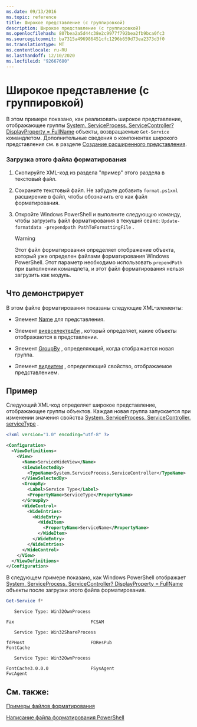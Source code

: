 ```yaml
---
ms.date: 09/13/2016
ms.topic: reference
title: Широкое представление (с группировкой)
description: Широкое представление (с группировкой)
ms.openlocfilehash: 807bea2a5d44c38e2c9977f792bea2fb9bca0fc3
ms.sourcegitcommit: ba7315a496986451cfc1296b659d73ea2373d3f0
ms.translationtype: MT
ms.contentlocale: ru-RU
ms.lasthandoff: 12/10/2020
ms.locfileid: "92667680"
---
```

# <a name="wide-view-groupby"></a>Широкое представление (с группировкой)

В этом примере показано, как реализовать широкое представление, отображающее группы [System. ServiceProcess. ServiceController? DisplayProperty = FullName](/dotnet/api/System.ServiceProcess.ServiceController) объекты, возвращаемые `Get-Service` командлетом. Дополнительные сведения о компонентах широкого представления см. в разделе [Создание расширенного представления](./creating-a-wide-view.md).

### <a name="to-load-this-formatting-file"></a>Загрузка этого файла форматирования

1. Скопируйте XML-код из раздела "пример" этого раздела в текстовый файл.

2. Сохраните текстовый файл. Не забудьте добавить `format.ps1xml` расширение в файл, чтобы обозначить его как файл форматирования.

3. Откройте Windows PowerShell и выполните следующую команду, чтобы загрузить файл форматирования в текущий сеанс: `Update-formatdata -prependpath PathToFormattingFile` .

   > [!WARNING]
   > Этот файл форматирования определяет отображение объекта, который уже определен файлами форматирования Windows PowerShell. Этот параметр необходимо использовать `prependPath` при выполнении командлета, и этот файл форматирования нельзя загрузить как модуль.

## <a name="demonstrates"></a>Что демонстрирует

В этом файле форматирования показаны следующие XML-элементы:

- Элемент [Name](./name-element-for-view-format.md) для представления.

- Элемент [виевселектедби](./viewselectedby-element-format.md) , который определяет, какие объекты отображаются в представлении.

- Элемент [GroupBy](./groupby-element-for-view-format.md) , определяющий, когда отображается новая группа.

- Элемент [видеитем](./wideitem-element-for-widecontrol-format.md) , определяющий свойство, отображаемое представлением.

## <a name="example"></a>Пример

Следующий XML-код определяет широкое представление, отображающее группы объектов. Каждая новая группа запускается при изменении значения свойства [System. ServiceProcess. ServiceController. serviceType](/dotnet/api/System.ServiceProcess.ServiceController.ServiceType) .

```xml
<?xml version="1.0" encoding="utf-8" ?>

<Configuration>
  <ViewDefinitions>
    <View>
      <Name>ServiceWideView</Name>
      <ViewSelectedBy>
        <TypeName>System.ServiceProcess.ServiceController</TypeName>
      </ViewSelectedBy>
      <GroupBy>
        <Label>Service Type</Label>
        <PropertyName>ServiceType</PropertyName>
      </GroupBy>
      <WideControl>
        <WideEntries>
          <WideEntry>
            <WideItem>
              <PropertyName>ServiceName</PropertyName>
            </WideItem>
          </WideEntry>
        </WideEntries>
      </WideControl>
    </View>
  </ViewDefinitions>
</Configuration>
```

В следующем примере показано, как Windows PowerShell отображает [System. ServiceProcess. ServiceController? DisplayProperty = FullName](/dotnet/api/System.ServiceProcess.ServiceController) объекты после загрузки этого файла форматирования.

```powershell
Get-Service f*
```

```output
   Service Type: Win32OwnProcess

Fax                             FCSAM

   Service Type: Win32ShareProcess

fdPHost                         FDResPub
FontCache

   Service Type: Win32OwnProcess

FontCache3.0.0.0                FSysAgent
FwcAgent
```

## <a name="see-also"></a>См. также:

[Примеры файлов форматирования](./examples-of-formatting-files.md)

[Написание файла форматирования PowerShell](./writing-a-powershell-formatting-file.md)
